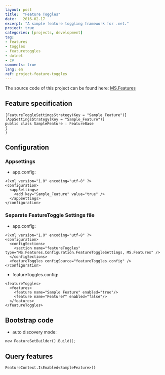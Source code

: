 ```yaml
---
layout: post
title:  "Feature Toggles"
date:   2016-02-17
excerpt: "A simple feature toggling framework for .net."
project: true
categories: [projects, development]
tag:
- features 
- toggles
- featuretoggles
- dotnet
- c#
comments: true
lang: en
ref: project-feature-toggles
---
```


The source code of this project can be found here: [MS.Features](https://github.com/mcpride/MS.Features)


## Feature specification

```
[FeatureToggleSettingsStrategy(Key = "Sample Feature")]
[AppSettingsStrategy(Key = "Sample_Feature")]
public class SampleFeature : FeatureBase
{
}
```

## Configuration

### Appsettings

* app.config:

```
<?xml version="1.0" encoding="utf-8" ?>
<configuration>
  <appSettings>
    <add key="Sample_Feature" value="true" />
  </appSettings>
</configuration>
```

### Separate FeatureToggle Settings file

* app.config:

```
<?xml version="1.0" encoding="utf-8" ?>
<configuration>
  <configSections>
    <section name="featureToggles" type="MS.Features.Configuration.FeatureToggleSettings, MS.Features" />
  </configSections>
  <featureToggles configSource="featureToggles.config" />
</configuration>
```

* featureToggles.config:

```
<featureToggles>
  <features>
    <feature name="Sample Feature" enabled="true"/>
    <feature name="FeatureY" enabled="false"/>
  </features>
</featureToggles>
```

## Bootstrap code

* auto discovery mode:

```
new FeatureSetBuilder().Build();
```

## Query features

```
FeatureContext.IsEnabled<SampleFeature>()
```
